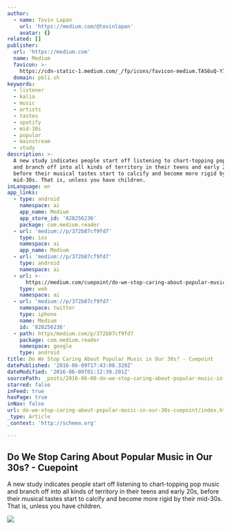 ```yaml
---
author:
  - name: Tovin Lapan
    url: 'https://medium.com/@tovinlapan'
    avatar: {}
related: []
publisher:
  url: 'https://medium.com'
  name: Medium
  favicon: >-
    https://cdn-static-1.medium.com/_/fp/icons/favicon-medium.TAS6uQ-Y7kcKgi0xjcYHXw.ico
  domain: pbli.sh
keywords:
  - listener
  - kalia
  - music
  - artists
  - tastes
  - spotify
  - mid-30s
  - popular
  - mainstream
  - study
description: >-
  A new study indicates people start off listening to chart-topping pop music
  and branch off into all kinds of territory in their teens and early 20s,
  before their musical tastes start to calcify and become more rigid by their
  mid-30s. That is, unless you have children.
inLanguage: en
app_links:
  - type: android
    namespace: ai
    app_name: Medium
    app_store_id: '828256236'
    package: com.medium.reader
  - url: 'medium://p/372b87cf9fd7'
    type: ios
    namespace: ai
    app_name: Medium
  - url: 'medium://p/372b87cf9fd7'
    type: android
    namespace: ai
  - url: >-
      https://medium.com/cuepoint/do-we-stop-caring-about-popular-music-in-our-30s-372b87cf9fd7
    type: web
    namespace: ai
  - url: 'medium://p/372b87cf9fd7'
    namespace: twitter
    type: iphone
    name: Medium
    id: '828256236'
  - path: https/medium.com/p/372b87cf9fd7
    package: com.medium.reader
    namespace: google
    type: android
title: Do We Stop Caring About Popular Music in Our 30s? - Cuepoint
datePublished: '2016-06-09T17:43:08.329Z'
dateModified: '2016-06-09T01:12:39.201Z'
sourcePath: _posts/2016-06-08-do-we-stop-caring-about-popular-music-in-our-30s-cuepoint.md
starred: false
inFeed: true
hasPage: true
inNav: false
url: do-we-stop-caring-about-popular-music-in-our-30s-cuepoint/index.html
_type: Article
_context: 'http://schema.org'

---
```

<article style=""><h1>Do We Stop Caring About Popular Music in Our 30s? - Cuepoint</h1><p>A new study indicates people start off listening to chart-topping pop music and branch off into all kinds of territory in their teens and early 20s, before their musical tastes start to calcify and become more rigid by their mid-30s. That is, unless you have children.</p><img src="https://cdn-images-1.medium.com/max/1200/1*dbu65Ikywf1rhPmAPu9ZUw.png" /></article>